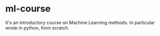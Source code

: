 # ml-course
It's an introductory course on Machine Learning methods. In particular wrote in python, from scratch.

